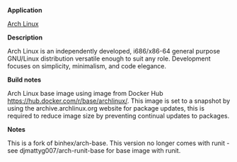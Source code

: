 **Application**

[Arch Linux](https://www.archlinux.org/)

**Description**

Arch Linux is an independently developed, i686/x86-64 general purpose GNU/Linux distribution versatile enough to suit any role. Development focuses on simplicity, minimalism, and code elegance.

**Build notes**

Arch Linux base image using image from Docker Hub https://hub.docker.com/r/base/archlinux/. This image is set to a snapshot by using the archive.archlinux.org website for package updates, this is required to reduce image size by preventing continual updates to packages.

**Notes**

This is a fork of binhex/arch-base. This version no longer comes with runit - see djmattyg007/arch-runit-base for base image with runit.
